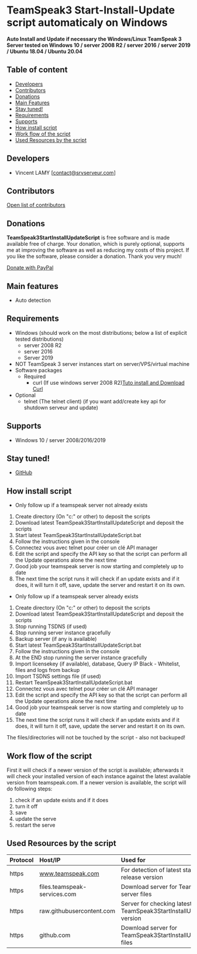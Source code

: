 # TeamSpeak3 Start-Install-Update script automaticaly on Windows
**Auto Install and Update if necessary the Windows/Linux TeamSpeak 3 Server tested on Windows 10 / server 2008 R2 / server 2016 / server 2019 / Ubuntu 18.04 / Ubuntu 20.04**

## Table of content

- [Developers](#developers)
- [Contributors](#contributors)
- [Donations](#donations)
- [Main Features](#main-features)
- [Stay tuned!](#stay-tuned)
- [Requirements](#requirements)
- [Supports](#supports)
- [How install script](#how-install-script)
- [Work flow of the script](#work-flow-of-the-script)
- [Used Resources by the script](#used-resources-by-the-script)

## Developers

  * Vincent LAMY [contact@srvserveur.com]

## Contributors

[Open list of contributors](graphs/contributors)

## Donations

**TeamSpeak3StartInstallUpdateScript** is free software and is made available free of charge. Your donation, which is purely optional, supports me at improving the software as well as reducing my costs of this project. If you like the software, please consider a donation. Thank you very much!

[Donate with PayPal](https://www.paypal.me/SRVServeur)

## Main features

- Auto detection

## Requirements

- Windows (should work on the most distributions; below a list of explicit tested distributions)
  - server 2008 R2
  - server 2016
  - Server 2019
- NOT TeamSpeak 3 server instances start on server/VPS/virtual machine
- Software packages
  - Required
    - curl (If use windows server 2008 R2)[Tuto install and Download Curl](https://o7planning.org/fr/11617/installation-de-curl-sous-windows#a13425036)
- Optional
    - telnet (The telnet client) (if you want add/create key api for shutdown serveur and update)

## Supports

- Windows 10 / server 2008/2016/2019


## Stay tuned!

- [GitHub](/)

## How install script

- Only follow up if a teamspeak server not already exists
1. Create directory (On "c:\" or other) to deposit the scripts
2. Download latest TeamSpeak3StartInstallUpdateScript and deposit the scripts
3. Start latest TeamSpeak3StartInstallUpdateScript.bat
4. Follow the instructions given in the console
5. Connectez vous avec telnet pour créer un clé API manager
6. Edit the script and specify the API key so that the script can perform all the Update operations alone the next time 
7. Good job your teamspeak server is now starting and completely up to date
8. The next time the script runs it will check if an update exists and if it does, it will turn it off, save, update the server and restart it on its own.


- Only follow up if a teamspeak server already exists
1. Create directory (On "c:\" or other) to deposit the scripts
2. Download latest TeamSpeak3StartInstallUpdateScript and deposit the scripts
3. Stop running TSDNS (if used)
4. Stop running server instance gracefully
5. Backup server (if any is available)
6. Start latest TeamSpeak3StartInstallUpdateScript.bat
7. Follow the instructions given in the console
8. At the END stop running the server instance gracefully
9. Import licensekey (if available), database, Query IP Black - Whitelist, files and logs from backup
10. Import TSDNS settings file (if used)
11. Restart TeamSpeak3StartInstallUpdateScript.bat
12. Connectez vous avec telnet pour créer un clé API manager
13. Edit the script and specify the API key so that the script can perform all the Update operations alone the next time 
14. Good job your teamspeak server is now starting and completely up to date
15. The next time the script runs it will check if an update exists and if it does, it will turn it off, save, update the server and restart it on its own.

The files/directories will not be touched by the script - also not backuped!


## Work flow of the script

First it will check if a newer version of the script is available; afterwards it will check your installed version of each instance against the latest available version from teamspeak.com. If a newer version is available, the script will do following steps:

1. check if an update exists and if it does
2. turn it off
3. save
4. update the serve
5. restart the serve

## Used Resources by the script

Protocol | Host/IP  | Used for | How often?
:------------- | :------------- | :------------- | :-------------
https | www.teamspeak.com | For detection of latest stable server release version | Each execution of the TeamSpeak3StartInstallUpdateScript
https | files.teamspeak-services.com | Download server for TeamSpeak 3 server files | Each execution of the TeamSpeak3StartInstallUpdateScript
https | raw.githubusercontent.com | Server for checking latest TeamSpeak3StartInstallUpdateScript version | Each execution of the TeamSpeak3StartInstallUpdateScript
https | github.com | Download server for TeamSpeak3StartInstallUpdateScript files | Only if you update the TeamSpeak3StartInstallUpdateScript
